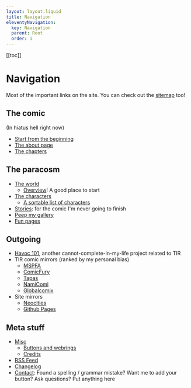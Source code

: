 ```yaml
---
layout: layout.liquid
title: Navigation
eleventyNavigation:
  key: Navigation
  parent: Root
  order: 1
---
```


[[toc]]

# Navigation

Most of the important links on the site. You can check out the [sitemap](/sitemap/) too!

## The comic

(In hiatus hell right now)

- [Start from the beginning](/)
- [The about page](/about/)
- [The chapters](/chapters/)

## The paracosm

- [The world](/world/)
  - [Overview](/world/overview/)! A good place to start
- [The characters](/characters/)
  - [A sortable list of characters](/characters/list/)
- [Stories](/stories/): for the comic I'm never going to finish
- [Peep my gallery](/gallery/)
- [Fun pages](/fun/)

## Outgoing

- [Havoc 101](https://tofutush.github.io/havoc101), another cannot-complete-in-my-life project related to TIR
- TIR comic mirrors (ranked by my personal bias)
  - [MSPFA](https://mspfa.com/?s=50350&p=1)
  - [ComicFury](https://the-iron-ragdoll.thecomicseries.com)
  - [Tapas](https://tapas.io/series/The-Iron-Ragdoll)
  - [NamiComi](https://namicomi.com/en/title/EGyt8a6z/the-iron-ragdoll/chapters?lang=en)
  - [Globalcomix](https://globalcomix.com/c/the-iron-ragdoll)
- Site mirrors
  - [Neocities](https://neocities.org/site/tofutush)
  - [Github Pages](https://tofutush.github.io/The-Iron-Ragdoll)

## Meta stuff

- [Misc](/misc/)
  - [Buttons and webrings](/misc/links/)
  - [Credits](/misc/credits/)
- [RSS Feed](/feed.xml/)
- [Changelog](/changelog/)
- [Contact](/contact/): Found a spelling / grammar mistake? Want me to add your button? Ask questions? Put anything here
